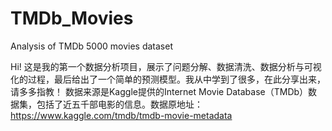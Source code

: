 # TMDb_Movies
Analysis of TMDb 5000 movies dataset

Hi! 这是我的第一个数据分析项目，展示了问题分解、数据清洗、数据分析与可视化的过程，最后给出了一个简单的预测模型。我从中学到了很多，在此分享出来，请多多指教！
数据来源是Kaggle提供的Internet Movie Database（TMDb）数据集，包括了近五千部电影的信息。数据原地址：https://www.kaggle.com/tmdb/tmdb-movie-metadata
